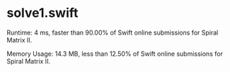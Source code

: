 # solve1.swift

Runtime: 4 ms, faster than 90.00% of Swift online submissions for Spiral Matrix II.

Memory Usage: 14.3 MB, less than 12.50% of Swift online submissions for Spiral Matrix II.

